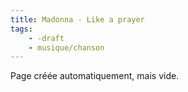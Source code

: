 ```yaml
---
title: Madonna - Like a prayer
tags:
    - -draft
    - musique/chanson
---
```


Page créée automatiquement, mais vide.
